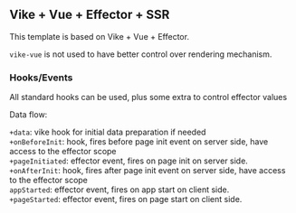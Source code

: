 ## Vike + Vue + Effector + SSR

This template is based on Vike + Vue + Effector.

`vike-vue` is not used to have better control over rendering mechanism.

### Hooks/Events

All standard hooks can be used, plus some extra to control effector values

Data flow:

`+data`: vike hook for initial data preparation if needed\
`+onBeforeInit`: hook, fires before page init event on server side, have access to the effector scope\
`+pageInitiated`: effector event, fires on page init on server side.\
`+onAfterInit`: hook, fires after page init event on server side, have access to the effector scope\
`appStarted`: effector event, fires on app start on client side.\
`+pageStarted`: effector event, fires on page start on client side.
